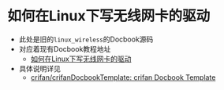 # 如何在Linux下写无线网卡的驱动

* 此处是旧的`linux_wireless`的Docbook源码
* 对应着现有Docbook教程地址
  * [如何在Linux下写无线网卡的驱动](https://www.crifan.org/files/doc/docbook/linux_wireless/release/html/linux_wireless.html)
* 具体说明详见
  * [crifan/crifanDocbookTemplate: crifan Docbook Template](https://github.com/crifan/crifanDocbookTemplate)
